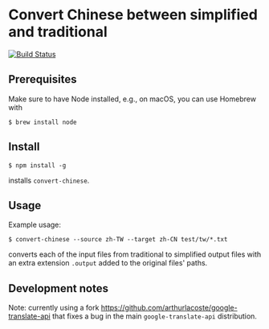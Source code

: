 # Convert Chinese between simplified and traditional

[![Build Status](https://travis-ci.org/TalkBank/convert-chinese.png)](https://travis-ci.org/TalkBank/convert-chinese)

## Prerequisites

Make sure to have Node installed, e.g., on macOS, you can use Homebrew with

```
$ brew install node
```

## Install

```
$ npm install -g
```

installs `convert-chinese`.

## Usage

Example usage:

```
$ convert-chinese --source zh-TW --target zh-CN test/tw/*.txt
```

converts each of the input files from traditional to simplified output
files with an extra extension `.output` added to the original files' paths.

## Development notes

Note: currently using a fork https://github.com/arthurlacoste/google-translate-api that fixes a bug in the main `google-translate-api` distribution.

